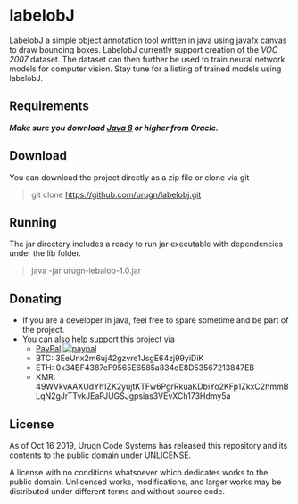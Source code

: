 # labelobJ
LabelobJ a simple object annotation tool written in java using javafx canvas to draw bounding boxes.
LabelobJ currently support creation of the *VOC 2007* dataset. The dataset can then further be used to train
neural network models for computer vision. Stay tune for a listing of trained models using labelobJ.

## Requirements ##
***Make sure you download [Java 8](https://www.oracle.com/technetwork/java/javase/downloads/jdk8-downloads-2133151.html) or higher from Oracle.***

## Download ##

You can download the project directly as a zip file or clone via git

> git clone https://github.com/urugn/labelobj.git

## Running ##
The jar directory includes a ready to run jar executable with dependencies under the lib folder.

> java -jar urugn-lebalob-1.0.jar

## Donating ##
- If you are a developer in java, feel free to spare sometime and be part of the project.
- You can also help support this project via 
  - [PayPal](https://www.paypal.com/cgi-bin/webscr?cmd=_s-xclick&hosted_button_id=659VUBXNTUSEE) [![paypal](https://www.paypalobjects.com/en_US/i/btn/btn_donateCC_LG.gif)](https://www.paypal.com/cgi-bin/webscr?cmd=_s-xclick&hosted_button_id=659VUBXNTUSEE) 
  - BTC: 3EeUnx2m6uj42gzvre1JsgE64zj99yiDiK
  - ETH: 0x34BF4387eF9565E6585a834dE8D53567213847EB
  - XMR: 49WVkvAAXUdYh1ZK2yujtKTFw6PgrRkuaKDbiYo2KFp1ZkxC2hmmBLqN2gJrTTvkJEaPJUGSJgpsias3VEvXCh173Hdmy5a

## License ##
As of Oct 16 2019, Urugn Code Systems has released this repository and its contents to the public domain under UNLICENSE.

A license with no conditions whatsoever which dedicates works to the public domain. Unlicensed works, modifications,
 and larger works may be distributed under different terms and without source code.

